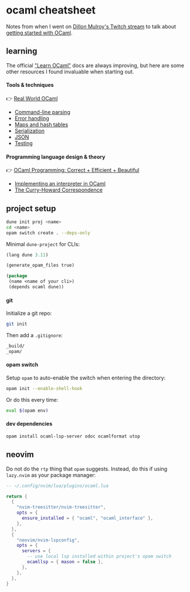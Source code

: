 # ocaml cheatsheet

Notes from when I went on [Dillon Mulroy's Twitch stream](https://www.twitch.tv/dmmulroy) to talk about [getting started with OCaml](https://www.youtube.com/watch?v=FtI5hxDcVKU).

## learning

The official ["Learn OCaml"](https://ocaml.org/docs) docs are always improving, but here are some other resources I found invaluable when starting out.

#### Tools & techniques

👉 [Real World OCaml](https://dev.realworldocaml.org/)

- [Command-line parsing](https://dev.realworldocaml.org/command-line-parsing.html)
- [Error handling](https://dev.realworldocaml.org/error-handling.html)
- [Maps and hash tables](https://dev.realworldocaml.org/maps-and-hashtables.html)
- [Serialization](https://dev.realworldocaml.org/data-serialization.html)
- [JSON](https://dev.realworldocaml.org/json.html)
- [Testing](https://dev.realworldocaml.org/testing.html)

#### Programming language design & theory

👉 [OCaml Programming: Correct + Efficient + Beautiful](https://cs3110.github.io/textbook/cover.html#)

- [Implementing an interpreter in OCaml](https://cs3110.github.io/textbook/chapters/interp/intro.html)
- [The Curry-Howard Correspondence](https://cs3110.github.io/textbook/chapters/adv/curry-howard.html)

## project setup

```sh
dune init proj <name>
cd <name>
opam switch create . --deps-only
```

Minimal `dune-project` for CLIs:

```lisp
(lang dune 3.11)

(generate_opam_files true)

(package
 (name <name of your cli>)
 (depends ocaml dune))
```

#### git

Initialize a git repo:

```sh
git init
```

Then add a `.gitignore`:

```txt
_build/
_opam/
```

#### opam switch

Setup `opam` to auto-enable the switch when entering the directory:

```sh
opam init --enable-shell-hook
```

Or do this every time:

```sh
eval $(opam env)
```

#### dev dependencies

```sh
opam install ocaml-lsp-server odoc ocamlformat utop
```

## neovim

Do not do the `rtp` thing that `opam` suggests.
Instead, do this if using `lazy.nvim` as your package manager:

```lua
-- ~/.config/nvim/lua/plugins/ocaml.lua

return {
  {
    "nvim-treesitter/nvim-treesitter",
    opts = {
      ensure_installed = { "ocaml", "ocaml_interface" },
    },
  },
  {
    "neovim/nvim-lspconfig",
    opts = {
      servers = {
        -- use local lsp installed within project's opam switch
        ocamllsp = { mason = false },
      },
    },
  },
}
```

[dmmulroy]: https://www.twitch.tv/dmmulroy
[getting-started-with-ocaml]: https://www.youtube.com/watch?v=FtI5hxDcVKU
[learn-ocaml]: https://ocaml.org/docs
